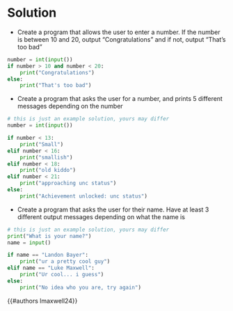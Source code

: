 # Solution

- Create a program that allows the user to enter a number. If the number is between 10 and 20, output “Congratulations” and if not, output “That’s too bad”
```py
number = int(input())
if number > 10 and number < 20:
	print("Congratulations")
else:
	print("That's too bad")
```
- Create a program that asks the user for a number, and prints 5 different messages depending on the number
```py
# this is just an example solution, yours may differ
number = int(input())

if number < 13:
	print("Small")
elif number < 16:
	print("smallish")
elif number < 18:
	print("old kiddo")
elif number < 21:
	print("approaching unc status")
else:
	print("Achievement unlocked: unc status")
```
- Create a program that asks the user for their name. Have at least 3 different output messages depending on what the name is
```py
# this is just an example solution, yours may differ
print("What is your name?")
name = input()

if name == "Landon Bayer":
	print("ur a pretty cool guy")
elif name == "Luke Maxwell":
	print("Ur cool... i guess")
else:
	print("No idea who you are, try again")
```


{{#authors lmaxwell24}}